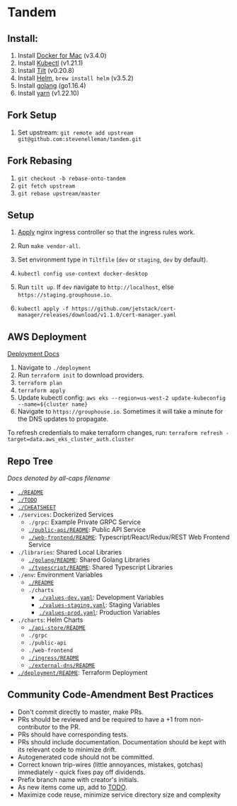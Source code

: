 # Tandem

## Install: 
1. Install [Docker for Mac](https://docs.docker.com/docker-for-mac/install/) (v3.4.0) 
2. Install [Kubectl](https://docs.aws.amazon.com/eks/latest/userguide/install-kubectl.html) (v1.21.1) 
3. Install [Tilt](https://docs.tilt.dev/install.html) (v0.20.8)
4. Install [Helm](https://helm.sh/), `brew install helm` (v3.5.2)
5. Install [golang](https://golang.org/doc/install) (go1.16.4)
6. Install [yarn](https://yarnpkg.com/) (v1.22.10)

## Fork Setup
1. Set upstream: `git remote add upstream git@github.com:stevenelleman/tandem.git`

## Fork Rebasing
1. `git checkout -b rebase-onto-tandem`
2. `git fetch upstream`
3. `git rebase upstream/master`

## Setup
1. [Apply](https://kubernetes.github.io/ingress-nginx/deploy/#aws) nginx ingress controller so that the ingress rules work. 
2. Run `make vendor-all`.
3. Set environment type in `Tiltfile` (`dev` or `staging`, `dev` by default).
4. `kubectl config use-context docker-desktop`
5. Run `tilt up`.  If `dev` navigate to `http://localhost`, else `https://staging.grouphouse.io`.


6. `kubectl apply -f https://github.com/jetstack/cert-manager/releases/download/v1.1.0/cert-manager.yaml`

## AWS Deployment
[Deployment Docs](./deployment/README.md)

1. Navigate to `./deployment`
2. Run `terraform init` to download providers.
3. `terraform plan`
4. `terraform apply`
5. Update kubectl config: `aws eks --region=us-west-2 update-kubeconfig --name=${cluster name}`
6. Navigate to `https://grouphouse.io`. Sometimes it will take a minute for the DNS updates to propagate.

To refresh credentials to make terraform changes, run: 
`terraform refresh -target=data.aws_eks_cluster_auth.cluster`

## Repo Tree 
_Docs denoted by all-caps filename_
- [`./README`](./README.md)
- [`./TODO`](./TODO.md)
- [`./CHEATSHEET`](./CHEATSHEET.md)
- `./services`: Dockerized Services 
    - `./grpc`: Example Private GRPC Service
    - [`./public-api/README`](./services/public-api/README.md): Public API Service  
    - [`./web-frontend/README`](./services/web-frontend/README.md): Typescript/React/Redux/REST Web Frontend Service 
- `./libraries`: Shared Local Libraries 
    - [`./golang/README`](libraries/golang/README.md): Shared Golang Libraries 
    - [`./typescript/README`](libraries/typescript/README.md): Shared Typescript Libraries 
- `./env`: Environment Variables 
    - [`./README`](env/README.md)
    - `./charts`
        - [`./values-dev.yaml`](env/charts/values-dev.yaml): Development Variables 
        - [`./values-staging.yaml`](env/charts/values-staging.yaml): Staging Variables 
        - [`./values-prod.yaml`](env/charts/values-prod.yaml): Production Variables 
- `./charts`: Helm Charts 
    - [`./api-store/README`](charts/api-store/README.md)
    - `./grpc`
    - `./public-api`
    - `./web-frontend`
    - [`./ingress/README`](charts/ingress/README.md)
    - [`./external-dns/README`](charts/external-dns/README.md)
- [`./deployment/README`](deployment/README.md): Terraform Deployment

## Community Code-Amendment Best Practices 
- Don't commit directly to master, make PRs. 
- PRs should be reviewed and be required to have a +1 from non-contributor to the PR.
- PRs should have corresponding tests. 
- PRs should include documentation. Documentation should be kept with its relevant code to minimize drift.
- Autogenerated code should not be committed.
- Correct known trip-wires (little annoyances, mistakes, gotchas) immediately - quick fixes pay off dividends.
- Prefix branch name with creator's initials.
- As new items come up, add to [TODO](./TODO.md). 
- Maximize code reuse, minimize service directory size and complexity